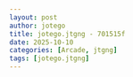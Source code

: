 ```yaml
---
layout: post
author: jotego
title: jotego.jtgng - 701515f
date: 2025-10-10
categories: [Arcade, jtgng]
tags: [jotego.jtgng]
---
```


